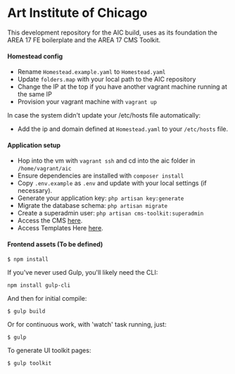 # Art Institute of Chicago

This development repository for the AIC build, uses as its foundation the AREA 17 FE boilerplate and the AREA 17 CMS Toolkit.

#### Homestead config

- Rename `Homestead.example.yaml` to `Homestead.yaml`
- Update `folders.map` with your local path to the AIC repository
- Change the IP at the top if you have another vagrant machine running at the same IP
- Provision your vagrant machine with `vagrant up`

In case the system didn't update your /etc/hosts file automatically:

- Add the ip and domain defined at `Homestead.yaml` to your `/etc/hosts` file.


#### Application setup

- Hop into the vm with `vagrant ssh` and cd into the aic folder in `/home/vagrant/aic`
- Ensure dependencies are installed with `composer install`
- Copy `.env.example` as `.env` and update with your local settings (if necessary).
- Generate your application key: `php artisan key:generate`
- Migrate the database schema: `php artisan migrate`
- Create a superadmin user: `php artisan cms-toolkit:superadmin`
- Access the CMS [here](http://admin.aic.dev.a17.io/login).
- Access Templates Here [here](http://admin.aic.dev.a17.io/templates/home).

#### Frontend assets (To be defined)

```
$ npm install
```

If you've never used Gulp, you'll likely need the CLI:

```
npm install gulp-cli
```

And then for initial compile:

```
$ gulp build
```

Or for continuous work, with 'watch' task running, just:

```
$ gulp
```

To generate UI toolkit pages:

```
$ gulp toolkit
```
